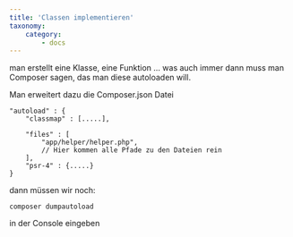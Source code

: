 ```yaml
---
title: 'Classen implementieren'
taxonomy:
    category:
        - docs
---
```


man erstellt eine Klasse, eine Funktion ... was auch immer
dann muss man Composer sagen, das man diese autoloaden will.

Man erweitert dazu die Composer.json Datei

	
    "autoload" : {
    	"classmap" : [.....],
        
        "files" : [
        	"app/helper/helper.php",
        	// Hier kommen alle Pfade zu den Dateien rein
        ],
        "psr-4" : {.....}
    }
    

dann müssen wir noch:

	composer dumpautoload
    
in der Console eingeben